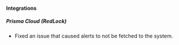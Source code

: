 
#### Integrations
##### Prisma Cloud (RedLock)
- Fixed an issue that caused alerts to not be fetched to the system.
